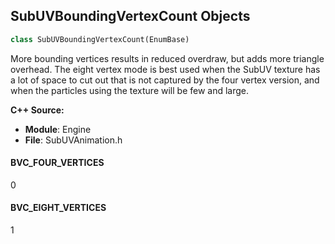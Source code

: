 ## SubUVBoundingVertexCount Objects

```python
class SubUVBoundingVertexCount(EnumBase)
```

More bounding vertices results in reduced overdraw, but adds more triangle overhead.
The eight vertex mode is best used when the SubUV texture has a lot of space to cut out that is not captured by the four vertex version,
and when the particles using the texture will be few and large.

**C++ Source:**

- **Module**: Engine
- **File**: SubUVAnimation.h

<a id="unreal.SubUVBoundingVertexCount.BVC_FOUR_VERTICES"></a>

#### BVC_FOUR_VERTICES

0

<a id="unreal.SubUVBoundingVertexCount.BVC_EIGHT_VERTICES"></a>

#### BVC_EIGHT_VERTICES

1

<a id="unreal.OpacitySourceMode"></a>